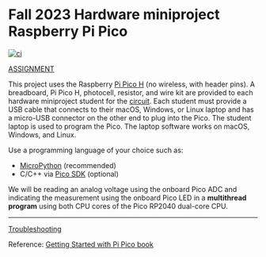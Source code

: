 # Fall 2023 Hardware miniproject Raspberry Pi Pico

[![ci](https://github.com/BostonUniversitySeniorDesign/2023-hw-mini/actions/workflows/ci.yml/badge.svg)](https://github.com/BostonUniversitySeniorDesign/2023-hw-mini/actions/workflows/ci.yml)

[ASSIGNMENT](./assigment.md)

This project uses the Raspberry
[Pi Pico H](https://www.raspberrypi.com/documentation/microcontrollers/raspberry-pi-pico.html)
(no wireless, with header pins).
A breadboard, Pi Pico H, photocell, resistor, and wire kit are provided to each hardware miniproject student for the [circuit](./doc/circuit.md).
Each student must provide a USB cable that connects to their macOS, Windows, or Linux laptop and has a micro-USB connector on the other end to plug into the Pico.
The student laptop is used to program the Pico.
The laptop software works on macOS, Windows, and Linux.

Use a programming language of your choice such as:

* [MicroPython](./doc/micropython.md) (recommended)
* C/C++ via [Pico SDK](./doc/pico-sdk.md) (optional)

We will be reading an analog voltage using the onboard Pico ADC and indicating the measurement using the onboard Pico LED in a **multithread program** using both CPU cores of the Pico RP2040 dual-core CPU.

---

[Troubleshooting](./doc/trouble.md)

Reference: [Getting Started with Pi Pico book](https://datasheets.raspberrypi.com/pico/getting-started-with-pico.pdf)
